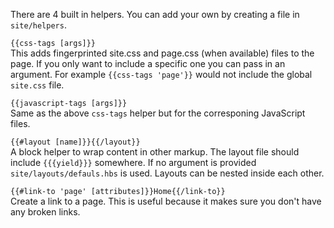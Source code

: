 There are 4 built in helpers. You can add your own by creating a file in `site/helpers`.

`{{css-tags [args]}}`  
This adds fingerprinted site.css and page.css (when available) files to the page. If you only want to include a specific one you can pass in an argument. For example `{{css-tags 'page'}}` would not include the global `site.css` file.

`{{javascript-tags [args]}}`  
Same as the above `css-tags` helper but for the corresponing JavaScript files.

`{{#layout [name]}}{{/layout}}`  
A block helper to wrap content in other markup. The layout file should include `{{{yield}}}` somewhere. If no argument is provided `site/layouts/defauls.hbs` is used. Layouts can be nested inside each other.

`{{#link-to 'page' [attributes]}}Home{{/link-to}}`  
Create a link to a page. This is useful because it makes sure you don't have any broken links.

